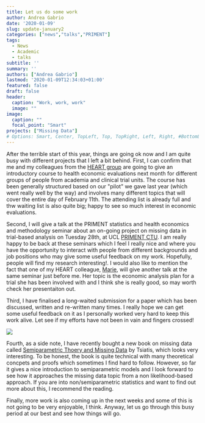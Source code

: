 ```yaml
---
title: Let us do some work
author: Andrea Gabrio
date: '2020-01-09'
slug: update-january2
categories: ["news","talks","PRIMENT"]
tags:
  - News
  - Academic
  - talks
subtitle: ''
summary: ''
authors: ["Andrea Gabrio"]
lastmod: '2020-01-09T12:34:03+01:00'
featured: false
draft: false
header:
  caption: "Work, work, work"
  image: ""
image:
  caption: ""
  focal_point: "Smart"
projects: ["Missing Data"]
# Options: Smart, Center, TopLeft, Top, TopRight, Left, Right, #BottomLeft, Bottom, BottomRight
---
```


After the terrible start of this year, things are going ok now and I am quite busy with different projects that I left a bit behind. First, I can confirm that me and my colleagues from the [HEART group](https://hearteam.blogspot.com/)
are going to give an introductory course to health economic evaluations next month for different groups of people from academia and clinical trial units. The course has been generally structured based on our "pilot" we gave last year (which went really well by the way)
and involves many different topics that will cover the entire day of February 11th. The attending list is already full and thw waiting list is also quite big; happy to see so much interest in economic evaluations.

Second, I will give a talk at the PRIMENT statistics and health economics and methodology seminar about an on-going project on missing data in trial-based analysis on Tuesday 28th, at UCL [PRIMENT CTU](https://www.ucl.ac.uk/priment/).
I am really happy to be back at these seminars which I feel I really nice and where you have the opportunity to interact with people from different backgrounds and job positions who may give some useful feedback on my work. Hopefully, 
people will find my research interesting!. I would also like to mention the fact that one of my HEART colleague, [Marie](https://iris.ucl.ac.uk/iris/browse/profile?upi=MCCLE13), will give another talk at the same seminar just before me.
Her topic is the economic analysis plan for a trial she has been involved with and I think she is really good, so may worth check her presentaiton out.

Third, I have finalised a long-waited submission for a paper which has been discussed, written and re-written many times. I really hope we can get some useful feedback on it as 
I personally worked very hard to keep this work alive. Let see if my efforts have not been in vain and fingers crossed!
 
![](https://media.giphy.com/media/4KxeicCUTvhrW/giphy.gif)

Fourth, as a side note, I have recently bought a new book on missing data called [Semiparametric Thoery and Missing Data](https://www.springer.com/gp/book/9780387324487) by Tsiatis, which looks very interesting.
To be honest, the book is quite technical with many theoretical concpets and proofs which sometimes I find hard to follow. However, so far it gives a nice introduction to semiparametric models and I look forward to see 
how it approaches the missing data topic from a non likelihood-based approach. If you are into non/semiparametric statistics and want to find out more about this, I recommend the reading. 

Finally, more work is also coming up in the next weeks and some of this is not going to be very enjoyable, I think. Anyway, let us go through this busy period at our best and see how things will go.






 
 
 
 
 
 
 
 
 
 
 
 












